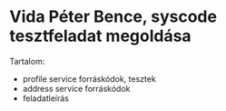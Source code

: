 # Vida Péter Bence, syscode tesztfeladat megoldása
Tartalom:
- profile service forráskódok, tesztek
- address service forráskódok
- feladatleírás